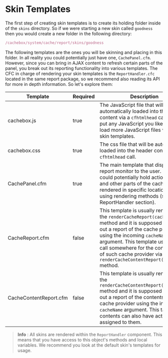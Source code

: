 # Skin Templates

The first step of creating skin templates is to create its holding folder inside of the `skins` directory. So if we were starting a new skin called `goodness` then you would create a new folder in the following directory:

```javascript
/cachebox/system/cache/report/skins/goodness
```

The following templates are the ones you will be skinning and placing in this folder. In all reality you could potentially just have one, `CachePanel.cfm`. However, since you can bring in AJAX content to refresh certain parts of the panel, you break out its reporting functionality into various templates. The CFC in charge of rendering your skin templates is the `ReportHandler.cfc` located in the same report package, so we recommend also reading its API for more in depth information. So let's explore them:

|Template|Required|Description|
|--|--|--|
| cachebox.js | true | The JavaScript file that will be automatically loaded into the header content via a `cfhtmlhead` call. You can put any JavaScript you like here or load more JavaScript files via your skin templates.|
| cachebox.css | true | The css file that will be automatically loaded into the header content via a `cfhtmlhead` call.|
| CachePanel.cfm | true | The main template that displays the report monitor to the user. This skin could potentially hold action buttons and other parts of the cache report rendered in specific locations by using rendering methods (see ReportHandler section).|
| CacheReport.cfm | false | This template is usually rendered via the `renderCacheReport(cacheName)` method and it is supposed to render out a report of the cache provider using the incoming `cacheName` argument. This template usually has a call somewhere for the content report of such cache provider via the `renderCacheContentReport(cacheName)` method.|
| CacheContentReport.cfm | false | This template is usually rendered via the `renderCacheContentReport(cacheName)` method and it is supposed to render out a report of the contents of the cache provider using the incoming `cacheName` argument. This table of contents can also have action buttons assigned to them.|

> **Info** : All skins are rendered within the `ReportHandler` component. This means that you have access to this object's methods and local variables. We recommend you look at the default skin's templates for usage.


